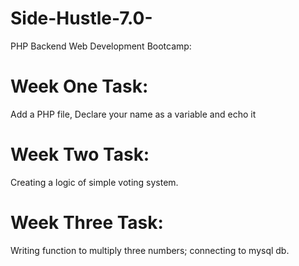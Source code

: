 # Side-Hustle-7.0-
PHP Backend Web Development Bootcamp:

# Week One Task:
Add a PHP file, Declare your name as a variable and echo it 

# Week Two Task:
Creating a logic of simple voting system.

# Week Three Task:
Writing function to multiply three numbers; connecting to mysql db.